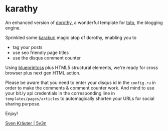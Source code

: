 karathy
=======

An enhanced version of [dorothy](http://github.com/cloudhead/dorothy), a wonderful template for [toto](http://cloudhead.io/toto), the blogging engine. 

Sprinkled some [karakuri](http://github.com/5v3n/karakuri) magic atop of dorothy, enabling you to

- tag your posts
- use seo friendly page titles
- use the disqus comment counter

Using [blueprintcss](http://blueprintcss.org) plus HTML5 structural elements, we're ready for cross browser plus next gen HTML action. 

Please be aware that you need to enter your disqus id in the `config.ru` in order to make the comments & comment counter work. And mind to use your bit.ly api credentials in the corresponding line in `templates/pages/articles` to automagically shorten your URLs for social sharing purpose.

Enjoy!

[Sven Kräuter | 5v3n](http://5v3n.com/about) 
